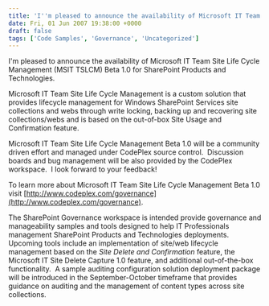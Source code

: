 ```yaml
---
title: 'I''m pleased to announce the availability of Microsoft IT Team Site Life Cycle Management Beta 1.0 for SharePoint Products and Technologies.'
date: Fri, 01 Jun 2007 19:38:00 +0000
draft: false
tags: ['Code Samples', 'Governance', 'Uncategorized']
---
```


I'm pleased to announce the availability of Microsoft IT Team Site Life Cycle Management (MSIT TSLCM) Beta 1.0 for SharePoint Products and Technologies.

Microsoft IT Team Site Life Cycle Management is a custom solution that provides lifecycle management for Windows SharePoint Services site collections and webs through write locking, backing up and recovering site collections/webs and is based on the out-of-box Site Usage and Confirmation feature.

Microsoft IT Team Site Life Cycle Management Beta 1.0 will be a community driven effort and managed under CodePlex source control.  Discussion boards and bug management will be also provided by the CodePlex workspace.  I look forward to your feedback!

To learn more about Microsoft IT Team Site Life Cycle Management Beta 1.0 visit [http://www.codeplex.com/governance](http://www.codeplex.com/governance).

The SharePoint  Governance workspace is intended provide governance and manageability samples and tools designed to help IT Professionals management SharePoint Products and Technologies deployments.  Upcoming tools include an implementation of site/web lifecycle management based on the _Site Delete and Confirmation_ feature, the Microsoft IT Site Delete Capture 1.0 feature, and additional out-of-the-box functionality.  A sample auditing configuration solution deployment package will be introduced in the September-October timeframe that provides guidance on auditing and the management of content types across site collections.